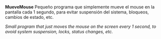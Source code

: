 **MueveMouse**
Pequeño programa que simplemente mueve el mouse en la pantalla cada 1 segundo, para evitar suspensión del sistema, bloqueos, cambios de estado, etc.

*Small program that just moves the mouse on the screen every 1 second, to avoid system suspension, locks, status changes, etc.*

